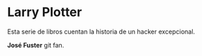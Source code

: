 # Larry Plotter

Esta serie de libros cuentan la historia de un hacker excepcional.

**José Fuster** git fan.

